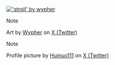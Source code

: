 <a target="_blank" href="https://twitter.com/wypher2/status/1674896594406178816"><img src="https://pbs.twimg.com/media/Fz5tkvyWcAAFmPT?format=jpg&name=large" alt="'stroll' by wypher"></a>
> [!NOTE]
> Art by <a target="_blank" href="https://x.com/wypher2">Wypher</a> on <a target="_blank" href="https://x.com/wypher2/status/1674896594406178816">X (Twitter)</a>

> [!NOTE]
> Profile picture by <a target="_blank" href="https://x.com/Huinuo111?t=VkrzJBYrifqgPF_gP5aIjw&s=09">Huinuo111</a> on <a target="_blank" href="https://x.com/Huinuo111/status/1812022240340217998?t=QGcAqCO2f6AaJtJJ6_FzgQ&s=19">X (Twitter)</a>
